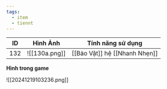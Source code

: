 ```yaml
---
tags:
  - item
  - tiennt
---
```


| ID  | Hình Ảnh      | Tính năng sử dụng             |
| --- | ------------- | ----------------------------- |
| 132 | ![[130a.png]] | [[Bảo Vật]] hệ [[Nhanh Nhẹn]] |

**Hình trong game**

![[20241219103236.png]]

